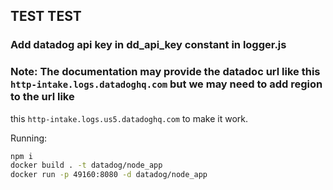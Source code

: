 ## TEST TEST

### Add datadog api key in dd_api_key constant in logger.js

### Note: The documentation may provide the datadoc url like this `http-intake.logs.datadoghq.com` but we may need to add region to the url like
this `http-intake.logs.us5.datadoghq.com` to make it work.

Running:
```bash
npm i
docker build . -t datadog/node_app
docker run -p 49160:8080 -d datadog/node_app
```
